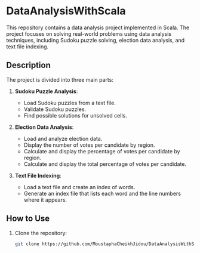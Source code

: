 # DataAnalysisWithScala

This repository contains a data analysis project implemented in Scala. The project focuses on solving real-world problems using data analysis techniques, including Sudoku puzzle solving, election data analysis, and text file indexing.

## Description

The project is divided into three main parts:

1. **Sudoku Puzzle Analysis**:
   - Load Sudoku puzzles from a text file.
   - Validate Sudoku puzzles.
   - Find possible solutions for unsolved cells.

2. **Election Data Analysis**:
   - Load and analyze election data.
   - Display the number of votes per candidate by region.
   - Calculate and display the percentage of votes per candidate by region.
   - Calculate and display the total percentage of votes per candidate.

3. **Text File Indexing**:
   - Load a text file and create an index of words.
   - Generate an index file that lists each word and the line numbers where it appears.

## How to Use

1. Clone the repository:
   ```bash
   git clone https://github.com/MoustaphaCheikhJidou/DataAnalysisWithScala.git

